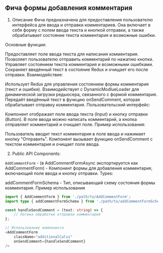 ## Фича формы добавления комментария

1. Описание
Фича  предназначена для предоставления пользователю интерфейса для ввода и отправки комментариев. Она включает в себя форму с полем ввода текста и кнопкой отправки, а также обрабатывает состояние текста комментария и возможные ошибки.

Основные функции:

Предоставляет поле ввода текста для написания комментария.
Позволяет пользователю отправить комментарий по нажатию кнопки.
Управляет состоянием текста комментария и возможными ошибками.
Сохраняет введённый текст в состояние Redux и очищает его после отправки.
Взаимодействие:

Использует Redux для управления состоянием формы комментария (текст и ошибки).
Взаимодействует с DynamicModlueLoader для динамической загрузки редьюсера, связанного с формой комментария.
Передаёт введённый текст в функцию onSendComment, которая обрабатывает отправку комментария.
Пользовательский интерфейс:

Компонент отображает поле ввода текста (Input) и кнопку отправки (Button).
В поле ввода можно написать комментарий, а кнопка отправляет комментарий и очищает поле.
Пример использования:

Пользователь вводит текст комментария в поле ввода и нажимает кнопку "Отправить". Компонент вызывает функцию onSendComment с текстом комментария и очищает поле ввода.

2. Public API
Components:

`AddCommentForm` - (в AddCommentFormAsync экспортируется как AddCommentForm) - Компонент формы для добавления комментария, включающий поле ввода и кнопку отправки.
Types:

addCommentFormSchema - Тип, описывающий схему состояния формы комментария.
Пример использования

```typescript jsx
import { AddCommentForm } from './path/to/AddCommentForm';
import type { addCommentFormSchema } from './path/to/addCommentFormSchema';

const handleSendComment = (text: string) => {
    // Логика обработки отправки комментария
};

// Использование компонента
<AddCommentForm
    className="additionalCalss"
    onSendComment={handleSendComment}
/>

```